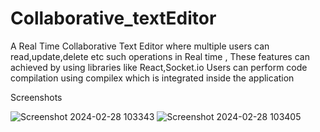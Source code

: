 # Collaborative_textEditor

A Real Time Collaborative Text Editor where multiple users can read,update,delete etc such operations in Real time , These features can achieved by using libraries like React,Socket.io
Users can perform code compilation using compilex which is integrated inside the application

Screenshots 

![Screenshot 2024-02-28 103343](https://github.com/Aditya-jain-0/Collaborative_Online_Editor/assets/121765931/6118f631-a6de-47dc-be73-afe29607f55f)
![Screenshot 2024-02-28 103405](https://github.com/Aditya-jain-0/Collaborative_Online_Editor/assets/121765931/70bd7f47-0b00-4249-b9ec-de4c26c5697b)
